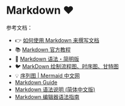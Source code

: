 # Markdown ❤️

参考文档：

- 👉 [如何使用 Markdown 来撰写文档](https://developer.mozilla.org/zh-CN/docs/MDN/Writing_guidelines/Howto/Markdown_in_MDN)
- 📚 [Markdown 官方教程](https://markdown.com.cn/)
- 💬 [Markdown 语法・简明版](https://keatonlao.gitee.io/a-study-note-for-markdown/syntax/)
- 🐦 [MarkDown 绘制流程图、时序图、甘特图](https://www.cnblogs.com/luyj00436/p/15091506.html)
- 💡 [序列图 | Mermaid 中文网](https://mermaid.nodejs.cn/syntax/sequenceDiagram.html)
- [Markdown Guide](https://www.markdownguide.org/basic-syntax/#overview)
- [Markdown 语法说明 (简体中文版)](https://github.com/appinncom/Markdown-Syntax-CN/)
- [Markdown 编辑器语法指南](https://segmentfault.com/markdown)
